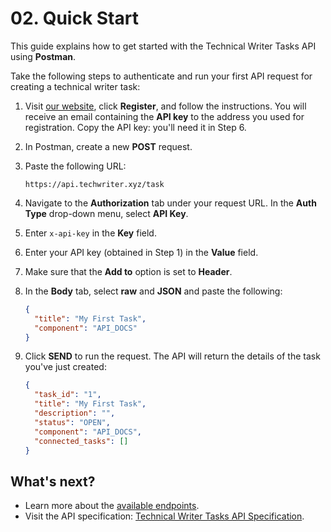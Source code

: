 # 02. Quick Start

This guide explains how to get started with the Technical Writer Tasks API using **Postman**.

Take the following steps to authenticate and run your first API request for creating a technical writer task:

1. Visit [our website](), click **Register**, and follow the instructions. You will receive an email containing the **API key** to the address you used for registration. Copy the API key: you'll need it in Step 6.

2. In Postman, create a new **POST** request.

3. Paste the following URL:

    ```http
    https://api.techwriter.xyz/task
    ```
4. Navigate to the **Authorization** tab under your request URL. In the **Auth Type** drop-down menu, select **API Key**.

5. Enter `x-api-key` in the **Key** field.

6. Enter your API key (obtained in Step 1) in the **Value** field.

7. Make sure that the **Add to** option is set to **Header**.

8. In the **Body** tab, select **raw** and **JSON** and paste the following:

    ```json
    {
      "title": "My First Task",
      "component": "API_DOCS"
    }
    ```
9. Click **SEND** to run the request. The API will return the details of the task you've just created:

    ```json
    {
      "task_id": "1",
      "title": "My First Task",
      "description": "",
      "status": "OPEN",
      "component": "API_DOCS",
      "connected_tasks": []
    }
    ```
## What's next?

- Learn more about the [available endpoints](04-endpoints.md).
- Visit the API specification: [Technical Writer Tasks API Specification](05-open-api-spec.yaml).